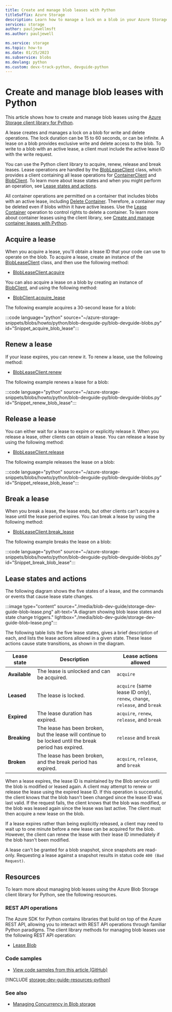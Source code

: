 ```yaml
---
title: Create and manage blob leases with Python
titleSuffix: Azure Storage
description: Learn how to manage a lock on a blob in your Azure Storage account using the Python client library.
services: storage
author: pauljewellmsft
ms.author: pauljewell

ms.service: storage
ms.topic: how-to
ms.date: 01/25/2023
ms.subservice: blobs
ms.devlang: python
ms.custom: devx-track-python, devguide-python
---
```


# Create and manage blob leases with Python

This article shows how to create and manage blob leases using the [Azure Storage client library for Python](/python/api/overview/azure/storage).

A lease creates and manages a lock on a blob for write and delete operations. The lock duration can be 15 to 60 seconds, or can be infinite. A lease on a blob provides exclusive write and delete access to the blob. To write to a blob with an active lease, a client must include the active lease ID with the write request.

You can use the Python client library to acquire, renew, release and break leases. Lease operations are handled by the [BlobLeaseClient](/python/api/azure-storage-blob/azure.storage.blob.blobleaseclient) class, which provides a client containing all lease operations for [ContainerClient](/python/api/azure-storage-blob/azure.storage.blob.containerclient) and [BlobClient](/python/api/azure-storage-blob/azure.storage.blob.blobclient). To learn more about lease states and when you might perform an operation, see [Lease states and actions](#lease-states-and-actions).

All container operations are permitted on a container that includes blobs with an active lease, including [Delete Container](/rest/api/storageservices/delete-container). Therefore, a container may be deleted even if blobs within it have active leases. Use the [Lease Container](/rest/api/storageservices/lease-container) operation to control rights to delete a container. To learn more about container leases using the client library, see [Create and manage container leases with Python](storage-blob-container-lease-python.md).

## Acquire a lease

When you acquire a lease, you'll obtain a lease ID that your code can use to operate on the blob. To acquire a lease, create an instance of the [BlobLeaseClient](/python/api/azure-storage-blob/azure.storage.blob.blobleaseclient) class, and then use the following method:

- [BlobLeaseClient.acquire](/python/api/azure-storage-blob/azure.storage.blob.blobleaseclient#azure-storage-blob-blobleaseclient-acquire)

You can also acquire a lease on a blob by creating an instance of [BlobClient](/python/api/azure-storage-blob/azure.storage.blob.blobclient), and using the following method:

- [BlobClient.acquire_lease](/python/api/azure-storage-blob/azure.storage.blob.blobclient#azure-storage-blob-blobclient-acquire-lease)

The following example acquires a 30-second lease for a blob:

:::code language="python" source="~/azure-storage-snippets/blobs/howto/python/blob-devguide-py/blob-devguide-blobs.py" id="Snippet_acquire_blob_lease":::

## Renew a lease

If your lease expires, you can renew it. To renew a lease, use the following method:

- [BlobLeaseClient.renew](/python/api/azure-storage-blob/azure.storage.blob.blobleaseclient#azure-storage-blob-blobleaseclient-renew)

The following example renews a lease for a blob:

:::code language="python" source="~/azure-storage-snippets/blobs/howto/python/blob-devguide-py/blob-devguide-blobs.py" id="Snippet_renew_blob_lease":::

## Release a lease

You can either wait for a lease to expire or explicitly release it. When you release a lease, other clients can obtain a lease. You can release a lease by using the following method:

- [BlobLeaseClient.release](/python/api/azure-storage-blob/azure.storage.blob.blobleaseclient#azure-storage-blob-blobleaseclient-release)

The following example releases the lease on a blob:

:::code language="python" source="~/azure-storage-snippets/blobs/howto/python/blob-devguide-py/blob-devguide-blobs.py" id="Snippet_release_blob_lease":::

## Break a lease

When you break a lease, the lease ends, but other clients can't acquire a lease until the lease period expires. You can break a lease by using the following method:

- [BlobLeaseClient.break_lease](/java/api/com.azure.storage.blob.specialized.blobleaseclient#com-azure-storage-blob-specialized-blobleaseclient-breaklease())

The following example breaks the lease on a blob:

:::code language="python" source="~/azure-storage-snippets/blobs/howto/python/blob-devguide-py/blob-devguide-blobs.py" id="Snippet_break_blob_lease":::

## Lease states and actions

The following diagram shows the five states of a lease, and the commands or events that cause lease state changes.

:::image type="content" source="./media/blob-dev-guide/storage-dev-guide-blob-lease.png" alt-text="A diagram showing blob lease states and state change triggers." lightbox="./media/blob-dev-guide/storage-dev-guide-blob-lease.png"::: 

The following table lists the five lease states, gives a brief description of each, and lists the lease actions allowed in a given state. These lease actions cause state transitions, as shown in the diagram.
  
| Lease state | Description | Lease actions allowed |  
| --- | --- | --- |
| **Available** | The lease is unlocked and can be acquired. | `acquire` |
| **Leased** | The lease is locked. | `acquire` (same lease ID only), `renew`, `change`, `release`, and `break` |
| **Expired** | The lease duration has expired. | `acquire`, `renew`, `release`, and `break` |
| **Breaking** | The lease has been broken, but the lease will continue to be locked until the break period has expired. | `release` and `break` |
| **Broken** | The lease has been broken, and the break period has expired. | `acquire`, `release`, and `break` |

When a lease expires, the lease ID is maintained by the Blob service until the blob is modified or leased again. A client may attempt to renew or release the lease using the expired lease ID. If this operation is successful, the client knows that the blob hasn't been changed since the lease ID was last valid. If the request fails, the client knows that the blob was modified, or the blob was leased again since the lease was last active. The client must then acquire a new lease on the blob.

If a lease expires rather than being explicitly released, a client may need to wait up to one minute before a new lease can be acquired for the blob. However, the client can renew the lease with their lease ID immediately if the blob hasn't been modified.

A lease can't be granted for a blob snapshot, since snapshots are read-only. Requesting a lease against a snapshot results in status code `400 (Bad Request)`.

## Resources

To learn more about managing blob leases using the Azure Blob Storage client library for Python, see the following resources.

### REST API operations

The Azure SDK for Python contains libraries that build on top of the Azure REST API, allowing you to interact with REST API operations through familiar Python paradigms. The client library methods for managing blob leases use the following REST API operation:

- [Lease Blob](/rest/api/storageservices/lease-blob)

### Code samples

- [View code samples from this article (GitHub)](https://github.com/Azure-Samples/AzureStorageSnippets/blob/master/blobs/howto/python/blob-devguide-py/blob-devguide-blobs.py)

[!INCLUDE [storage-dev-guide-resources-python](../../../includes/storage-dev-guides/storage-dev-guide-resources-python.md)]

### See also

- [Managing Concurrency in Blob storage](concurrency-manage.md)